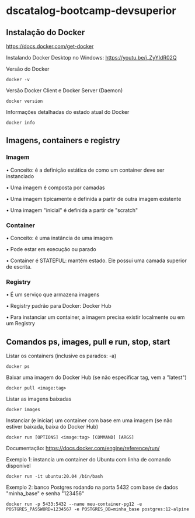 # dscatalog-bootcamp-devsuperior


## Instalação do Docker
 
https://docs.docker.com/get-docker

Instalando Docker Desktop no Windows: https://youtu.be/i_ZyYIdR02Q

Versão do Docker

```
docker -v
```

Versão Docker Client e Docker Server (Daemon)

```
docker version
```
Informações detalhadas do estado atual do Docker

```
docker info
```
## Imagens, containers e registry
 
### Imagem
 
•	Conceito: é a definição estática de como um container deve ser instanciado

•	Uma imagem é composta por camadas

•	Uma imagem tipicamente é definida a partir de outra imagem existente

•	Uma imagem "inicial" é definida a partir de "scratch"

### Container

•	Conceito: é uma instância de uma imagem

•	Pode estar em execução ou parado

•	Container é STATEFUL: mantém estado. Ele possui uma camada superior de escrita.

### Registry
 
•	É um serviço que armazena imagens

•	Registry padrão para Docker: Docker Hub

•	Para instanciar um container, a imagem precisa existir localmente ou em um Registry

## Comandos ps, images, pull e run, stop, start

Listar os containers (inclusive os parados: -a)

```
docker ps
```
Baixar uma imagem do Docker Hub (se não especificar tag, vem a "latest")

```
docker pull <image:tag>
```

Listar as imagens baixadas

```
docker images
```
Instanciar (e iniciar) um container com base em uma imagem (se não estiver baixada, baixa do Docker Hub)

```
docker run [OPTIONS] <image:tag> [COMMAND] [ARGS]
```
Documentação: https://docs.docker.com/engine/reference/run/

Exemplo 1: instancia um container do Ubuntu com linha de comando disponível

```
docker run -it ubuntu:20.04 /bin/bash
```
Exemplo 2: banco Postgres rodando na porta 5432 com base de dados "minha_base" e senha "123456"

```
docker run -p 5433:5432 --name meu-container-pg12 -e POSTGRES_PASSWORD=1234567 -e POSTGRES_DB=minha_base postgres:12-alpine
```
